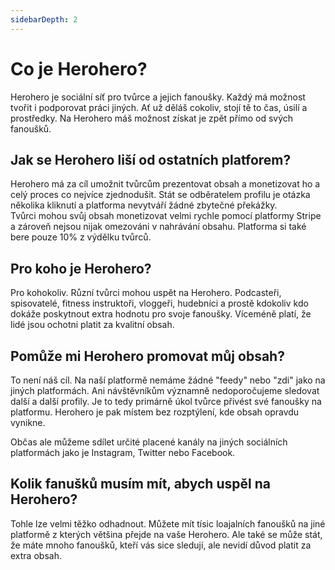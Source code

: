 ```yaml
---
sidebarDepth: 2
---
```


# Co je Herohero?

Herohero je sociální síť pro tvůrce a jejich fanoušky. Každý má možnost tvořit i podporovat práci jiných. Ať už děláš cokoliv, stojí tě to čas, úsilí a prostředky. Na Herohero máš možnost získat je zpět přímo od svých fanoušků.

## Jak se Herohero liší od ostatních platforem?

Herohero má za cíl umožnit tvůrcům prezentovat obsah a monetizovat ho a celý proces co nejvíce zjednodušit. Stát se odběratelem profilu je otázka několika kliknutí a platforma nevytváří žádné zbytečné překážky.  
Tvůrci mohou svůj obsah monetizovat velmi rychle pomocí platformy Stripe a zároveň nejsou nijak omezováni v nahrávání obsahu. Platforma si také bere pouze 10% z výdělku tvůrců.

## Pro koho je Herohero?

Pro kohokoliv. Různí tvůrci mohou uspět na Herohero. Podcasteři, spisovatelé, fitness instruktoři, vloggeři, hudebníci a prostě kdokoliv kdo dokáže poskytnout extra hodnotu pro svoje fanoušky. Víceméně platí, že lidé jsou ochotni platit za kvalitní obsah.

## Pomůže mi Herohero promovat můj obsah?

To není náš cíl. Na naší platformě nemáme žádné "feedy" nebo "zdi" jako na jiných platformách. Ani návštěvníkům významně nedoporočujeme sledovat další a další profily. Je to tedy primárně úkol tvůrce přivést své fanoušky na platformu. Herohero je pak místem bez rozptýlení, kde obsah opravdu vynikne.

Občas ale můžeme sdílet určité placené kanály na jiných sociálních platformách jako je Instagram, Twitter nebo Facebook.

## Kolik fanušků musím mít, abych uspěl na Herohero?

Tohle lze velmi těžko odhadnout. Můžete mít tísic loajalních fanoušků na jiné platformě z kterých většina přejde na vaše Herohero. Ale také se může stát, že máte mnoho fanoušků, kteří vás sice sledují, ale nevidí důvod platit za extra obsah.
